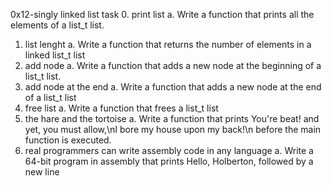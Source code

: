 0x12-singly linked list
task
0. print list
a. Write a function that prints all the elements of a list_t list.
1. list lenght
a. Write a function that returns the number of elements in a linked list_t list
2. add node
a. Write a function that adds a new node at the beginning of a list_t list.
3. add node at the end
a. Write a function that adds a new node at the end of a list_t list
4. free list
a. Write a function that frees a list_t list
5. the hare and the tortoise
a. Write a function that prints You're beat! and yet, you must allow,\nI bore my house upon my back!\n before the main function is executed.
6. real programmers can write assembly code in any language
a. Write a 64-bit program in assembly that prints Hello, Holberton, followed by a new line
